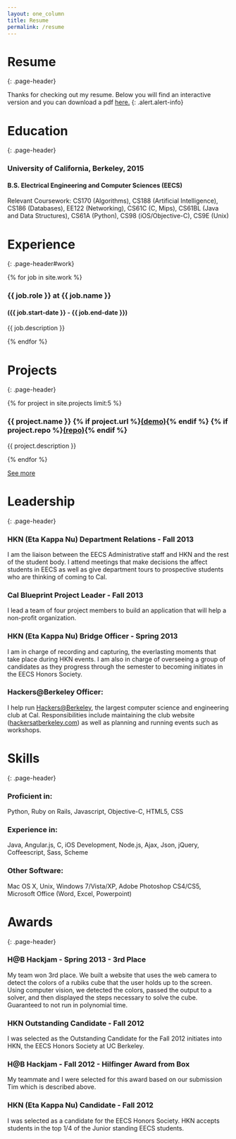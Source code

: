 ```yaml
---
layout: one_column
title: Resume
permalink: /resume
---
```

# Resume
{: .page-header}

Thanks for checking out my resume. Below you will find an interactive version and you can download a pdf <a class="alert-link" href="/downloads/mark_miyashita_resume.pdf">here.</a>
{: .alert.alert-info}

# Education
{: .page-header}

### University of California, Berkeley, 2015

#### B.S. Electrical Engineering and Computer Sciences (EECS)

Relevant Coursework: CS170 (Algorithms), CS188 (Artificial Intelligence), CS186 (Databases), EE122 (Networking), CS61C (C, Mips), CS61BL (Java and Data Structures), CS61A (Python), CS98 (iOS/Objective-C), CS9E (Unix)

# Experience
{: .page-header#work}

{% for job in site.work %}
### {{ job.role }} at {{ job.name }}

#### ({{ job.start-date }} - {{ job.end-date }})

{{ job.description }}

{% endfor %}

# Projects
{: .page-header}

{% for project in site.projects limit:5 %}
### {{ project.name }} {% if project.url %}<a href="{{ project.url }}">(demo)</a>{% endif %} {% if project.repo %}<a href="{{ project.repo }}">(repo)</a>{% endif %}

{{ project.description }}

{% endfor %}

<a class="large button" href="/projects">See more</a>

# Leadership
{: .page-header}

### HKN (Eta Kappa Nu) Department Relations - Fall 2013

I am the liaison between the EECS Administrative staff and HKN and the rest of the student body. I attend meetings that make decisions the affect students in EECS as well as give department tours to prospective students who are thinking of coming to Cal.

### Cal Blueprint Project Leader - Fall 2013

I lead a team of four project members to build an application that will help a non-profit organization.

### HKN (Eta Kappa Nu) Bridge Officer - Spring 2013

I am in charge of recording and capturing, the everlasting moments that take place during HKN events. I am also in charge of overseeing a group of candidates as they progress through the semester to becoming initiates in the EECS Honors Society.

### Hackers@Berkeley Officer:

I help run <a href="http://hackersatberkeley.com">Hackers@Berkeley</a>, the largest computer science and engineering club at Cal. Responsibilities include maintaining the club website (<a href="http://hackersatberkeley.com">hackersatberkeley.com</a>) as well as planning and running events such as workshops.

# Skills
{: .page-header}

### Proficient in:

Python, Ruby on Rails, Javascript, Objective-C, HTML5, CSS

### Experience in:

Java, Angular.js, C, iOS Development, Node.js, Ajax, Json, jQuery, Coffeescript, Sass, Scheme

### Other Software:

Mac OS X, Unix, Windows 7/Vista/XP, Adobe Photoshop CS4/CS5, Microsoft Office (Word, Excel, Powerpoint)

# Awards
{: .page-header}

### H@B Hackjam - Spring 2013 - 3rd Place

My team won 3rd place. We built a website that uses the web camera to detect the colors of a rubiks cube that the user holds up to the screen. Using computer vision, we detected the colors, passed the output to a solver, and then displayed the steps necessary to solve the cube. Guaranteed to not run in polynomial time.

### HKN Outstanding Candidate - Fall 2012

I was selected as the Outstanding Candidate for the Fall 2012 initiates into HKN, the EECS Honors Society at UC Berkeley.

### H@B Hackjam - Fall 2012 - Hilfinger Award from Box

My teammate and I were selected for this award based on our submission Tim which is described above.

### HKN (Eta Kappa Nu) Candidate - Fall 2012

I was selected as a candidate for the EECS Honors Society. HKN accepts students in the top 1/4 of the Junior standing EECS students.
